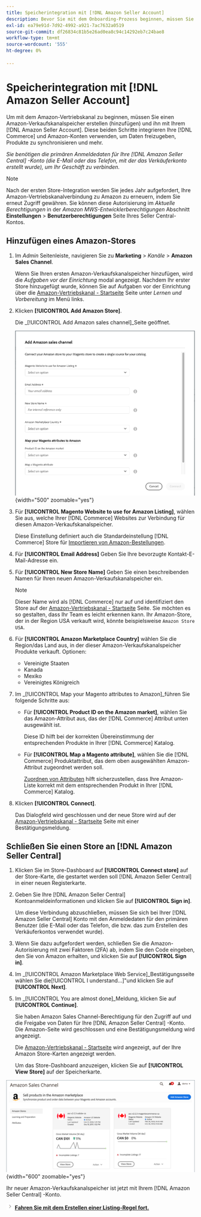 ```yaml
---
title: Speicherintegration mit [!DNL Amazon Seller Account]
description: Bevor Sie mit dem Onboarding-Prozess beginnen, müssen Sie einen Amazon-Sales Channel-Store erstellen (hinzufügen) und ihn mit Ihrem Amazon-Verkaufskonto verbinden.
exl-id: ea79e91d-7d92-4992-a921-7ac7632a0519
source-git-commit: df26834c81b5e26ad0ea8c94c14292eb7c24bae8
workflow-type: tm+mt
source-wordcount: '555'
ht-degree: 0%

---
```


# Speicherintegration mit [!DNL Amazon Seller Account]

Um mit dem Amazon-Vertriebskanal zu beginnen, müssen Sie einen Amazon-Verkaufskanalspeicher erstellen (hinzufügen) und ihn mit Ihrem [!DNL Amazon Seller Account]. Diese beiden Schritte integrieren Ihre [!DNL Commerce] und Amazon-Konten verwenden, um Daten freizugeben, Produkte zu synchronisieren und mehr.

_Sie benötigen die primären Anmeldedaten für Ihre [!DNL Amazon Seller Central] -Konto (die E-Mail oder das Telefon, mit der das Verkäuferkonto erstellt wurde), um Ihr Geschäft zu verbinden._

>[!NOTE]
>
>Nach der ersten Store-Integration werden Sie jedes Jahr aufgefordert, Ihre Amazon-Vertriebskanalverbindung zu Amazon zu erneuern, indem Sie erneut Zugriff gewähren. Sie können diese Autorisierung im _Aktuelle Berechtigungen_ in der _Amazon MWS-Entwicklerberechtigungen_ Abschnitt **Einstellungen** > **Benutzerberechtigungen** Seite Ihres Seller Central-Kontos.

## Hinzufügen eines Amazon-Stores

1. Im _Admin_ Seitenleiste, navigieren Sie zu **Marketing** > _Kanäle_ > **Amazon Sales Channel**.

   Wenn Sie Ihren ersten Amazon-Verkaufskanalspeicher hinzufügen, wird die _Aufgaben vor der Einrichtung_ modal angezeigt. Nachdem Ihr erster Store hinzugefügt wurde, können Sie auf Aufgaben vor der Einrichtung über die [Amazon-Vertriebskanal - Startseite](./amazon-sales-channel-home.md) Seite unter _Lernen und Vorbereitung_ im Menü links.

1. Klicken **[!UICONTROL Add Amazon Store]**.

   Die _[!UICONTROL Add Amazon sales channel]_Seite geöffnet.

   ![Amazon Sales Channel Store hinzufügen](assets/amazon-store-integration.png){width="500" zoomable="yes"}

1. Für **[!UICONTROL Magento Website to use for Amazon Listing]**, wählen Sie aus, welche Ihrer [!DNL Commerce] Websites zur Verbindung für diesen Amazon-Verkaufskanalspeicher.

   Diese Einstellung definiert auch die Standardeinstellung [!DNL Commerce] Store für [Importieren von Amazon-Bestellungen](./order-settings.md).

1. Für **[!UICONTROL Email Address]** Geben Sie Ihre bevorzugte Kontakt-E-Mail-Adresse ein.

1. Für **[!UICONTROL New Store Name]** Geben Sie einen beschreibenden Namen für Ihren neuen Amazon-Verkaufskanalspeicher ein.

   >[!NOTE]
   >
   >Dieser Name wird als [!DNL Commerce] nur auf und identifiziert den Store auf der [Amazon-Vertriebskanal - Startseite](./amazon-sales-channel-home.md) Seite. Sie möchten es so gestalten, dass Ihr Team es leicht erkennen kann. Ihr Amazon-Store, der in der Region USA verkauft wird, könnte beispielsweise `Amazon Store USA`.

1. Für **[!UICONTROL Amazon Marketplace Country]** wählen Sie die Region/das Land aus, in der dieser Amazon-Verkaufskanalspeicher Produkte verkauft. Optionen:

   - Vereinigte Staaten
   - Kanada
   - Mexiko
   - Vereinigtes Königreich

1. Im _[!UICONTROL Map your Magento attributes to Amazon]_führen Sie folgende Schritte aus:

   - Für **[!UICONTROL Product ID on the Amazon market]**, wählen Sie das Amazon-Attribut aus, das der [!DNL Commerce] Attribut unten ausgewählt ist.

      Diese ID hilft bei der korrekten Übereinstimmung der entsprechenden Produkte in Ihrer [!DNL Commerce] Katalog.

   - Für **[!UICONTROL Map a Magento attribute]**, wählen Sie die [!DNL Commerce] Produktattribut, das dem oben ausgewählten Amazon-Attribut zugeordnet werden soll.

      [Zuordnen von Attributen](./ob-creating-magento-attributes.md) hilft sicherzustellen, dass Ihre Amazon-Liste korrekt mit dem entsprechenden Produkt in Ihrer [!DNL Commerce] Katalog.

1. Klicken **[!UICONTROL Connect]**.

   Das Dialogfeld wird geschlossen und der neue Store wird auf der [Amazon-Vertriebskanal - Startseite](./amazon-sales-channel-home.md) Seite mit einer Bestätigungsmeldung.

## Schließen Sie einen Store an [!DNL Amazon Seller Central]

1. Klicken Sie im Store-Dashboard auf **[!UICONTROL Connect store]** auf der Store-Karte, die gestartet werden soll [!DNL Amazon Seller Central] in einer neuen Registerkarte.

1. Geben Sie Ihre [!DNL Amazon Seller Central] Kontoanmeldeinformationen und klicken Sie auf **[!UICONTROL Sign in]**.

   Um diese Verbindung abzuschließen, müssen Sie sich bei Ihrer [!DNL Amazon Seller Central] Konto mit den Anmeldedaten für den primären Benutzer (die E-Mail oder das Telefon, die bzw. das zum Erstellen des Verkäuferkontos verwendet wurde).

1. Wenn Sie dazu aufgefordert werden, schließen Sie die Amazon-Autorisierung mit zwei Faktoren (2FA) ab, indem Sie den Code eingeben, den Sie von Amazon erhalten, und klicken Sie auf **[!UICONTROL Sign in]**.

1. Im _[!UICONTROL Amazon Marketplace Web Service]_Bestätigungsseite wählen Sie die[!UICONTROL I understand...]&quot;und klicken Sie auf **[!UICONTROL Next]**.

1. Im _[!UICONTROL You are almost done]_Meldung, klicken Sie auf **[!UICONTROL Continue]**.

   Sie haben Amazon Sales Channel-Berechtigung für den Zugriff auf und die Freigabe von Daten für Ihre [!DNL Amazon Seller Central] -Konto. Die Amazon-Seite wird geschlossen und eine Bestätigungsmeldung wird angezeigt.

   Die [Amazon-Vertriebskanal - Startseite](./amazon-sales-channel-home.md) wird angezeigt, auf der Ihre Amazon Store-Karten angezeigt werden.

   Um das Store-Dashboard anzuzeigen, klicken Sie auf **[!UICONTROL View Store]** auf der Speicherkarte.

![Amazon-Vertriebskanal-Homepage mit neuer Speicherkarte](assets/asc-dashboard-after-2fa.png){width="600" zoomable="yes"}

Ihr neuer Amazon-Verkaufskanalspeicher ist jetzt mit Ihrem [!DNL Amazon Seller Central] -Konto.

![Nächstes Symbol](assets/btn-next.png) [**Fahren Sie mit dem Erstellen einer Listing-Regel fort.**](./ob-create-listing-rule.md)
